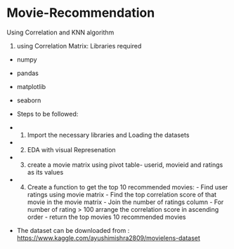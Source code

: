 # Movie-Recommendation
Using Correlation and KNN algorithm


1. using Correlation Matrix:
Libraries required
- numpy
- pandas
- matplotlib
- seaborn

 - Steps to be followed:
- 1. Import the necessary libraries and Loading the datasets
- 2. EDA with visual Represenation
- 3. create a movie matrix using pivot table- userid, movieid and ratings as its values
- 4. Create a function to get the top 10 recommended movies:
              - Find user ratings using movie matrix
              - Find the top correlation score of that movie in the movie matrix
              - Join the number of ratings column
              - For number of rating > 100 arrange the correlation score in ascending order
              - return the top movies 10  recommended movies

- The dataset can be downloaded from : https://www.kaggle.com/ayushimishra2809/movielens-dataset

